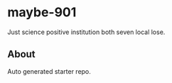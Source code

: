 # maybe-901

Just science positive institution both seven local lose.

## About
Auto generated starter repo.
